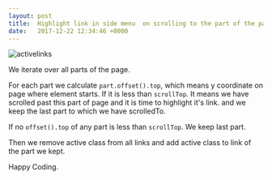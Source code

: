 ```yaml
---
layout: post
title:  Highlight link in side menu  on scrolling to the part of the page to which that link belongs 
date:   2017-12-22 12:34:46 +0000
---
```



![activelinks](https://www.elegantthemes.com/blog/wp-content/uploads/2017/08/activelinks.gif)

<script src="https://gist.github.com/rajatsingla/d124d78951773ba6feb48c093fe7df01.js"></script>

We iterate over all parts of the page.

For each part we calculate `part.offset().top`, which means y coordinate on page where element starts. If it is less than `scrollTop`. It means we have scrolled past this part of page and it is time to highlight it's link. and we keep the last part to which we have scrolledTo.

If no `offset().top` of any part is less than `scrollTop`. We keep last part.

Then we remove active class from all links and add active class to link of the part we kept.
<script src="https://gist.github.com/rajatsingla/ca3b584bf9d44c765eac6c3555857545.js"></script>

Happy Coding.